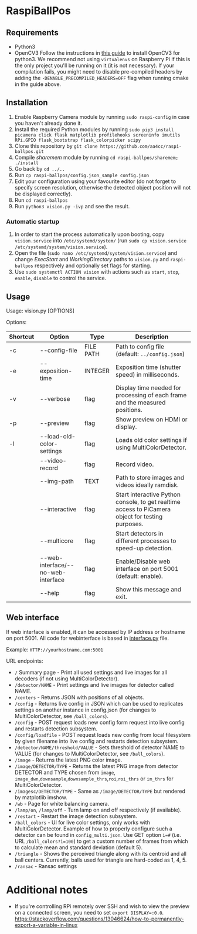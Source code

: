 # RaspiBallPos

## Requirements
- Python3
- OpenCV3
Follow the instructions in [this guide](http://www.pyimagesearch.com/2016/04/18/install-guide-raspberry-pi-3-raspbian-jessie-opencv-3/) to install OpenCV3 for python3.
We recommend not using `virtualenvs` on Raspberry Pi if this is the only project you'll be running on it (it is not necessary).
If your compilation fails, you might need to disable pre-compiled headers by adding the `-DENABLE_PRECOMPILED_HEADERS=OFF` flag when running cmake in the guide above.

## Installation
1) Enable Raspberry Camera module by running ```sudo raspi-config``` in case you haven't already done it.
1) Install the required Python modules by running ```sudo pip3 install picamera click flask matplotlib profilehooks screeninfo imutils RPi.GPIO flask_bootstrap flask_colorpicker scipy```
1) Clone this repository by ```git clone https://github.com/aa4cc/raspi-ballpos.git```
1) Compile _sharemem_ module by running ```cd raspi-ballpos/sharemem; ./install```
1) Go back by ```cd ../..```
1) Run ```cp raspi-ballpos/config.json_sample config.json```
1) Edit your configuration using your favourite editor (do not forget to specify screen resolution, otherwise the detected object position will not be displayed correctly).
1) Run ```cd raspi-ballpos```
1) Run ```python3 vision.py -ivp``` and see the result.

### Automatic startup
1) In order to start the process automatically upon booting, copy ```vision.service``` into ```/etc/systemd/system/``` (run ```sudo cp vision.service /etc/systemd/system/vision.service```).
1) Open the file (```sudo nano /etc/systemd/system/vision.service```) and change *ExecStart* and *WorkingDirectory* paths to ```vision.py``` and ```raspi-ballpos``` respectively and optionally set flags for starting.
1) Use ```sudo systemctl ACTION vision``` with actions such as ```start```, ```stop```, ```enable```, ```disable``` to control the service.

## Usage
Usage: vision.py [OPTIONS]

Options:

|Shortcut| Option | Type | Description|
|--|--|--|--|
| -c | \-\-config-file | FILE PATH | Path to config file (default: `../config.json`)|
| -e | \-\-exposition-time | INTEGER | Exposition time (shutter speed) in milliseconds.|
| -v | \-\-verbose| flag | Display time needed for processing of each frame and the measured positions.|
| -p | \-\-preview |flag | Show preview on HDMI or display.|
| -l | \-\-load-old-color-settings | flag | Loads old color settings if using MultiColorDetector.|
| | \-\-video-record | flag | Record video.|
| | \-\-img-path | TEXT| Path to store images and videos ideally ramdisk.|
| | \-\-interactive| flag | Start interactive Python console, to get realtime access to PiCamera object for testing purposes.|
| |\-\-multicore| flag | Start detectors in different processes to speed-up detection.|
| |\-\-web-interface/--no-web-interface | flag | Enable/Disable web interface on port 5001 (default: enable).|
| |\-\-help |flag | Show this message and exit.|

## Web interface

If web interface is enabled, it can be accessed by IP address or hostname on port 5001. All code for webinterface is based in [interface.py](https://github.com/aa4cc/raspi-ballpos/blob/master/interface.py) file.

Example: ```HTTP://yourhostname.com:5001```

URL endpoints:

- ```/``` Summary page - Print all used settings and live images for all decoders (if not using MultiColorDetector).
- ```/detector/NAME``` - Print settings and live images for detector called NAME.
- ```/centers``` - Returns JSON with positions of all objects.
- ```/config``` - Returns live config in JSON which can be used to replicates settings on another instance in config.json (for changes to MultiColorDetector, see `/ball_colors`).
- ```/config``` - POST request loads new config form request into live config and restarts detection subsystem.
- ```/config/loadfile``` - POST request loads new config from local filesystem by given filename into live config and restarts detection subsystem.
- ```/detector/NAME/threshold/VALUE``` - Sets threshold of detector NAME to VALUE (for changes to MultiColorDetector, see `/ball_colors`).
- ```/image``` - Returns the latest PNG color image.
- ```/image/DETECTOR/TYPE``` - Returns the latest PNG image from detector DETECTOR and TYPE chosen from ```image```, ```image_dwn```,```downsample```,```downsample_thrs```,```roi```,```roi_thrs``` or ```im_thrs``` for MultiColorDetector.
- ```/imagesc/DETECTOR/TYPE``` - Same as ```/image/DETECTOR/TYPE``` but rendered by matplotlib imshow.
- ```/wb``` - Page for white balancing camera.
- ```/lamp/on```, ```/lamp/off``` - Turn lamp on and off respectively (if available).
- ```/restart``` - Restart the image detection subsystem.
- ```/ball_colors``` - UI for live color settings, only works with MultiColorDetector. Example of how to properly configure such a detector can be found in `config_multi.json`. Use GET option `i=#` (i.e. URL `/ball_colors?i=100`) to get a custom number of frames from which to calculate mean and standard deviation (default 5).
- ```/triangle``` - Shows the perceived triangle along with its centroid and all ball centers. Currently, balls used for triangle are hard-coded as 1, 4, 5.
- ```/ransac``` - Ransac settings

# Additional notes
- If you're controlling RPi remotely over SSH and wish to view the preview on a connected screen, you need to set ```export DISPLAY=:0.0```. https://stackoverflow.com/questions/13046624/how-to-permanently-export-a-variable-in-linux